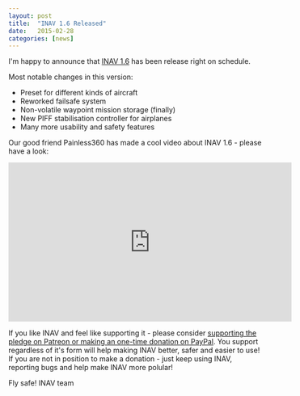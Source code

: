 ```yaml
---
layout: post
title:  "INAV 1.6 Released"
date:   2015-02-28
categories: [news]
---
```


I'm happy to announce that [INAV 1.6](https://github.com/iNavFlight/inav/releases/tag/1.6) has been release right on schedule.

Most notable changes in this version:

 * Preset for different kinds of aircraft
 * Reworked failsafe system
 * Non-volatile waypoint mission storage (finally)
 * New PIFF stabilisation controller for airplanes
 * Many more usability and safety features

Our good friend Painless360 has made a cool video about INAV 1.6 - please have a look:

<iframe width="560" height="315" src="https://www.youtube.com/embed/mZsB1mJPuUM" frameborder="0" allowfullscreen></iframe>
 
If you like INAV and feel like supporting it - please consider [supporting the pledge on Patreon or making an one-time donation on PayPal](https://inavflight.github.io/supporting-inav/). You support regardless of it's form will help making INAV better, safer and easier to use! If you are not in position to make a donation - just keep using INAV, reporting bugs and help make INAV more polular!

Fly safe!
INAV team